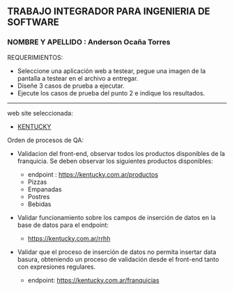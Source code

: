 TRABAJO INTEGRADOR PARA INGENIERIA DE SOFTWARE
---
### NOMBRE Y APELLIDO :  Anderson Ocaña Torres


REQUERIMIENTOS:
* Seleccione una aplicación web a testear, pegue una imagen de la pantalla a testear en el archivo a entregar.
* Diseñe 3 casos de prueba a ejecutar.
* Ejecute los casos de prueba del punto 2 e indique los resultados.

  
---
web site seleccionada:  
-   [KENTUCKY](https://kentucky.com.ar/)

Orden de procesos de QA:
- Validacion del front-end, observar todos los productos disponibles de la franquicia. Se deben observar los siguientes productos disponibles:
    - endpoint : https://kentucky.com.ar/productos
    - Pizzas
    - Empanadas
    - Postres
    - Bebidas


- Validar funcionamiento sobre los campos de inserción de datos en la base de datos para el endpoint: 
    - https://kentucky.com.ar/rrhh

- Validar que el proceso de inserción de datos no permita insertar data basura, obteniendo un proceso de validación desde el front-end tanto con expresiones regulares.
    - endpoint: https://kentucky.com.ar/franquicias

